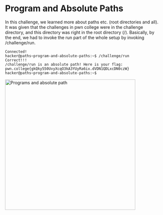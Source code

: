 # Program and Absolute Paths
In this challenge, we learned more about paths etc. (root directories and all). 
It was given that the challenges in pwn college were in the challenge directory, and this directory was right in the root directory (/).
Basically, by the end, we had to invoke the run part of the whole setup by invoking /challenge/run.
```
Connected!
hacker@paths~program-and-absolute-paths:~$ /challenge/run
Correct!!!
/challenge/run is an absolute path! Here is your flag:
pwn.college{gkQky550UvyXcqO3kA3YUyRa6ix.dVDN1QDLxcDN0czW}
hacker@paths~program-and-absolute-paths:~$
```
<img width="428" alt="Programs and absolute path" src="https://github.com/user-attachments/assets/d5bf598b-6a81-4480-a61b-80855e51c545">
